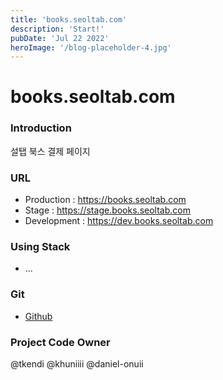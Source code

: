 ```yaml
---
title: 'books.seoltab.com'
description: 'Start!'
pubDate: 'Jul 22 2022'
heroImage: '/blog-placeholder-4.jpg'
---
```


# books.seoltab.com

### Introduction
설탭 북스 결제 페이지

### URL
- Production : <a href="https://books.seoltab.com" target="_blank">https://books.seoltab.com</a>
- Stage : <a href="https://stage.books.seoltab.com" target="_blank">https://stage.books.seoltab.com</a>
- Development : <a href="https://dev.books.seoltab.com" target="_blank">https://dev.books.seoltab.com</a>

### Using Stack
- ...

### Git
- <a href="https://github.com/GoodOnuii/books.seoltab.com" target="_blank">Github</a>

### Project Code Owner
@tkendi @khuniiii @daniel-onuii
